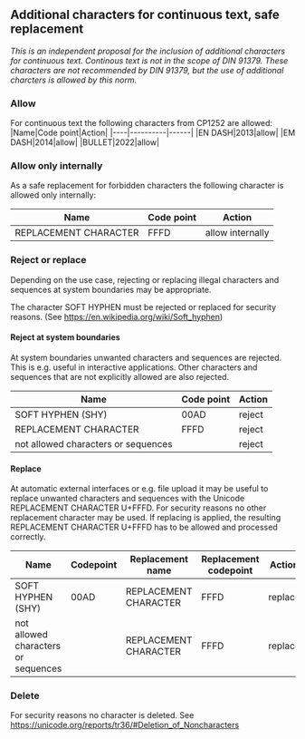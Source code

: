 ## Additional characters for continuous text, safe replacement
*This is an independent proposal for the inclusion of additional characters for continuous text.
Continous text is not in the scope of DIN 91379.
These characters are not recommended by DIN 91379, but the use of additional charcters is allowed by this norm.*

### Allow
For continuous text the following characters from CP1252 are allowed:
|Name|Code point|Action|
|----|----------|------|
|EN DASH|2013|allow|
|EM DASH|2014|allow|
|BULLET|2022|allow|

### Allow only internally
As a safe replacement for forbidden characters the following character is allowed only internally:

|Name|Code point|Action|
|----|----------|------|
|REPLACEMENT CHARACTER|FFFD|allow internally|

### Reject or replace
Depending on the use case, rejecting or replacing illegal characters and sequences
at system boundaries may be appropriate.

The character SOFT HYPHEN must be rejected or replaced for security reasons. (See https://en.wikipedia.org/wiki/Soft_hyphen)

#### Reject at system boundaries
At system boundaries unwanted characters and sequences are rejected.
This is e.g. useful in interactive applications.
Other characters and sequences that are not explicitly allowed
are also rejected.

|Name|Code point|Action|
|----|----------|------|
|SOFT HYPHEN (SHY)|00AD |reject|
|REPLACEMENT CHARACTER|FFFD|reject|
|not allowed characters or sequences| |reject|


#### Replace
At automatic external interfaces or e.g. file upload
it may be useful to replace unwanted characters and sequences with
the Unicode REPLACEMENT CHARACTER U+FFFD.
For security reasons no other replacement character may be used.
If replacing is applied, the resulting REPLACEMENT CHARACTER U+FFFD
has to be allowed and processed correctly.


|Name|Codepoint|Replacement name|Replacement codepoint|Action|
|----|----------|---------------|---------------------|------|
|SOFT HYPHEN (SHY)|00AD |REPLACEMENT CHARACTER | FFFD |replace|
|not allowed characters or sequences| |REPLACEMENT CHARACTER | FFFD |replace|


### Delete 
For security reasons no character is deleted.
See https://unicode.org/reports/tr36/#Deletion_of_Noncharacters
